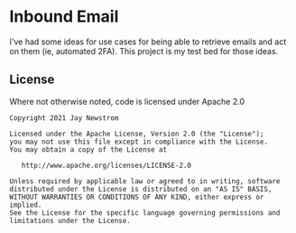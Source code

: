 # Inbound Email
I've had some ideas for use cases for being able to retrieve emails and act on them (ie, automated 2FA). This project is my test bed for those ideas.

## License
Where not otherwise noted, code is licensed under Apache 2.0

    Copyright 2021 Jay Newstrom

    Licensed under the Apache License, Version 2.0 (the "License");
    you may not use this file except in compliance with the License.
    You may obtain a copy of the License at

       http://www.apache.org/licenses/LICENSE-2.0

    Unless required by applicable law or agreed to in writing, software
    distributed under the License is distributed on an "AS IS" BASIS,
    WITHOUT WARRANTIES OR CONDITIONS OF ANY KIND, either express or implied.
    See the License for the specific language governing permissions and
    limitations under the License.
